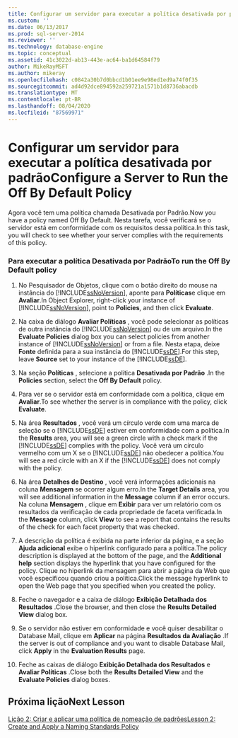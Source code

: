 ```yaml
---
title: Configurar um servidor para executar a política desativada por padrão | Microsoft Docs
ms.custom: ''
ms.date: 06/13/2017
ms.prod: sql-server-2014
ms.reviewer: ''
ms.technology: database-engine
ms.topic: conceptual
ms.assetid: 41c3022d-ab13-443e-ac64-ba1d64584f79
author: MikeRayMSFT
ms.author: mikeray
ms.openlocfilehash: c0842a30b7d0bbcd1b01ee9e98ed1ed9a74f0f35
ms.sourcegitcommit: ad4d92dce894592a259721a1571b1d8736abacdb
ms.translationtype: MT
ms.contentlocale: pt-BR
ms.lasthandoff: 08/04/2020
ms.locfileid: "87569971"
---
```

# <a name="configure-a-server-to-run-the-off-by-default-policy"></a><span data-ttu-id="d17f2-102">Configurar um servidor para executar a política desativada por padrão</span><span class="sxs-lookup"><span data-stu-id="d17f2-102">Configure a Server to Run the Off By Default Policy</span></span>
  <span data-ttu-id="d17f2-103">Agora você tem uma política chamada Desativada por Padrão.</span><span class="sxs-lookup"><span data-stu-id="d17f2-103">Now you have a policy named Off By Default.</span></span> <span data-ttu-id="d17f2-104">Nesta tarefa, você verificará se o servidor está em conformidade com os requisitos dessa política.</span><span class="sxs-lookup"><span data-stu-id="d17f2-104">In this task, you will check to see whether your server complies with the requirements of this policy.</span></span>  
  
### <a name="to-run-the-off-by-default-policy"></a><span data-ttu-id="d17f2-105">Para executar a política Desativada por Padrão</span><span class="sxs-lookup"><span data-stu-id="d17f2-105">To run the Off By Default policy</span></span>  
  
1.  <span data-ttu-id="d17f2-106">No Pesquisador de Objetos, clique com o botão direito do mouse na instância do [!INCLUDE[ssNoVersion](../../includes/ssnoversion-md.md)], aponte para **Políticas**e clique em **Avaliar**.</span><span class="sxs-lookup"><span data-stu-id="d17f2-106">In Object Explorer, right-click your instance of [!INCLUDE[ssNoVersion](../../includes/ssnoversion-md.md)], point to **Policies**, and then click **Evaluate**.</span></span>  
  
2.  <span data-ttu-id="d17f2-107">Na caixa de diálogo **Avaliar Políticas** , você pode selecionar as políticas de outra instância do [!INCLUDE[ssNoVersion](../../includes/ssnoversion-md.md)] ou de um arquivo.</span><span class="sxs-lookup"><span data-stu-id="d17f2-107">In the **Evaluate Policies** dialog box you can select policies from another instance of [!INCLUDE[ssNoVersion](../../includes/ssnoversion-md.md)] or from a file.</span></span> <span data-ttu-id="d17f2-108">Nesta etapa, deixe **Fonte** definida para a sua instância do [!INCLUDE[ssDE](../../includes/ssde-md.md)].</span><span class="sxs-lookup"><span data-stu-id="d17f2-108">For this step, leave **Source** set to your instance of the [!INCLUDE[ssDE](../../includes/ssde-md.md)].</span></span>  
  
3.  <span data-ttu-id="d17f2-109">Na seção **Políticas** , selecione a política **Desativada por Padrão** .</span><span class="sxs-lookup"><span data-stu-id="d17f2-109">In the **Policies** section, select the **Off By Default** policy.</span></span>  
  
4.  <span data-ttu-id="d17f2-110">Para ver se o servidor está em conformidade com a política, clique em **Avaliar**.</span><span class="sxs-lookup"><span data-stu-id="d17f2-110">To see whether the server is in compliance with the policy, click **Evaluate**.</span></span>  
  
5.  <span data-ttu-id="d17f2-111">Na área **Resultados** , você verá um círculo verde com uma marca de seleção se o [!INCLUDE[ssDE](../../includes/ssde-md.md)] estiver em conformidade com a política.</span><span class="sxs-lookup"><span data-stu-id="d17f2-111">In the **Results** area, you will see a green circle with a check mark if the [!INCLUDE[ssDE](../../includes/ssde-md.md)] complies with the policy.</span></span> <span data-ttu-id="d17f2-112">Você verá um círculo vermelho com um X se o [!INCLUDE[ssDE](../../includes/ssde-md.md)] não obedecer a política.</span><span class="sxs-lookup"><span data-stu-id="d17f2-112">You will see a red circle with an X if the [!INCLUDE[ssDE](../../includes/ssde-md.md)] does not comply with the policy.</span></span>  
  
6.  <span data-ttu-id="d17f2-113">Na área **Detalhes de Destino** , você verá informações adicionais na coluna **Mensagem** se ocorrer algum erro.</span><span class="sxs-lookup"><span data-stu-id="d17f2-113">In the **Target Details** area, you will see additional information in the **Message** column if an error occurs.</span></span> <span data-ttu-id="d17f2-114">Na coluna **Mensagem** , clique em **Exibir** para ver um relatório com os resultados da verificação de cada propriedade de faceta verificada.</span><span class="sxs-lookup"><span data-stu-id="d17f2-114">In the **Message** column, click **View** to see a report that contains the results of the check for each facet property that was checked.</span></span>  
  
7.  <span data-ttu-id="d17f2-115">A descrição da política é exibida na parte inferior da página, e a seção **Ajuda adicional** exibe o hiperlink configurado para a política.</span><span class="sxs-lookup"><span data-stu-id="d17f2-115">The policy description is displayed at the bottom of the page, and the **Additional help** section displays the hyperlink that you have configured for the policy.</span></span> <span data-ttu-id="d17f2-116">Clique no hiperlink da mensagem para abrir a página da Web que você especificou quando criou a política.</span><span class="sxs-lookup"><span data-stu-id="d17f2-116">Click the message hyperlink to open the Web page that you specified when you created the policy.</span></span>  
  
8.  <span data-ttu-id="d17f2-117">Feche o navegador e a caixa de diálogo **Exibição Detalhada dos Resultados** .</span><span class="sxs-lookup"><span data-stu-id="d17f2-117">Close the browser, and then close the **Results Detailed View** dialog box.</span></span>  
  
9. <span data-ttu-id="d17f2-118">Se o servidor não estiver em conformidade e você quiser desabilitar o Database Mail, clique em **Aplicar** na página **Resultados da Avaliação** .</span><span class="sxs-lookup"><span data-stu-id="d17f2-118">If the server is out of compliance and you want to disable Database Mail, click **Apply** in the **Evaluation Results** page.</span></span>  
  
10. <span data-ttu-id="d17f2-119">Feche as caixas de diálogo **Exibição Detalhada dos Resultados** e **Avaliar Políticas** .</span><span class="sxs-lookup"><span data-stu-id="d17f2-119">Close both the **Results Detailed View** and the **Evaluate Policies** dialog boxes.</span></span>  
  
## <a name="next-lesson"></a><span data-ttu-id="d17f2-120">Próxima lição</span><span class="sxs-lookup"><span data-stu-id="d17f2-120">Next Lesson</span></span>  
 [<span data-ttu-id="d17f2-121">Lição 2: Criar e aplicar uma política de nomeação de padrões</span><span class="sxs-lookup"><span data-stu-id="d17f2-121">Lesson 2: Create and Apply a Naming Standards Policy</span></span>](lesson-2-create-and-apply-a-naming-standards-policy.md)  
  
  
